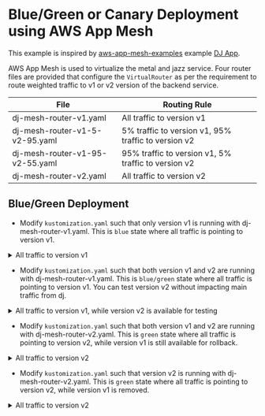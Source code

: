 # Blue/Green or Canary Deployment using AWS App Mesh
This example is inspired by [aws-app-mesh-examples](https://github.com/aws/aws-app-mesh-examples) example [DJ App](https://github.com/aws/aws-app-mesh-examples/tree/main/examples/apps/djapp). 

AWS App Mesh is used to virtualize the metal and jazz service. Four router files are provided that configure the `VirtualRouter` as per the requirement to route weighted traffic to v1 or v2 version of the backend service.

File | Routing Rule
---|---
dj-mesh-router-v1.yaml | All traffic to version v1
dj-mesh-router-v1-5-v2-95.yaml | 5% traffic to version v1, 95% traffic to version v2
dj-mesh-router-v1-95-v2-55.yaml | 95% traffic to version v1, 5% traffic to version v2
dj-mesh-router-v2.yaml | All traffic to version v2

## Blue/Green Deployment
* Modify `kustomization.yaml` such that only version v1 is running with dj-mesh-router-v1.yaml. This is `blue` state where all traffic is pointing to version v1.
<details>
<summary>All traffic to version v1</summary>
  
```
apiVersion: kustomize.config.k8s.io/v1beta1
kind: Kustomization
namespace: ${example_namespace}
resources:
  - dj-app-mesh-frontend.yaml
  - dj-app-mesh-metal-v1.yaml
  - dj-app-mesh-jazz-v1.yaml
  #- dj-app-mesh-metal-v2.yaml
  #- dj-app-mesh-jazz-v2.yaml
  - dj-mesh-router-v1.yaml
  #- dj-mesh-router-v1-95-v2-5.yaml
  #- dj-mesh-router-v1-5-v2-95.yaml
  #- dj-mesh-router-v2.yaml
```
</details>

* Modify `kustomization.yaml` such that both version v1 and v2 are running with dj-mesh-router-v1.yaml. This is `blue/green` state where all traffic is pointing to version v1. You can test version v2 without impacting main traffic from dj.
<details>
<summary>All traffic to version v1, while version v2 is available for testing</summary>
  
```
apiVersion: kustomize.config.k8s.io/v1beta1
kind: Kustomization
namespace: ${example_namespace}
resources:
  - dj-app-mesh-frontend.yaml
  - dj-app-mesh-metal-v1.yaml
  - dj-app-mesh-jazz-v1.yaml
  - dj-app-mesh-metal-v2.yaml
  - dj-app-mesh-jazz-v2.yaml
  - dj-mesh-router-v1.yaml
  #- dj-mesh-router-v1-95-v2-5.yaml
  #- dj-mesh-router-v1-5-v2-95.yaml
  #- dj-mesh-router-v2.yaml
```
</details>

* Modify `kustomization.yaml` such that both version v1 and v2 are running with dj-mesh-router-v2.yaml. This is `green` state where all traffic is pointing to version v2, while version v1 is still available for rollback.
<details>
<summary>All traffic to version v2</summary>
  
```
apiVersion: kustomize.config.k8s.io/v1beta1
kind: Kustomization
namespace: ${example_namespace}
resources:
  - dj-app-mesh-frontend.yaml
  - dj-app-mesh-metal-v1.yaml
  - dj-app-mesh-jazz-v1.yaml
  - dj-app-mesh-metal-v2.yaml
  - dj-app-mesh-jazz-v2.yaml
  #- dj-mesh-router-v1.yaml
  #- dj-mesh-router-v1-95-v2-5.yaml
  #- dj-mesh-router-v1-5-v2-95.yaml
  - dj-mesh-router-v2.yaml
```
</details>

* Modify `kustomization.yaml` such that version v2 is running with dj-mesh-router-v2.yaml. This is `green` state where all traffic is pointing to version v2, while version v1 is removed.
<details>
<summary>All traffic to version v2</summary>
  
```
apiVersion: kustomize.config.k8s.io/v1beta1
kind: Kustomization
namespace: ${example_namespace}
resources:
  - dj-app-mesh-frontend.yaml
  #- dj-app-mesh-metal-v1.yaml
  #- dj-app-mesh-jazz-v1.yaml
  - dj-app-mesh-metal-v2.yaml
  - dj-app-mesh-jazz-v2.yaml
  #- dj-mesh-router-v1.yaml
  #- dj-mesh-router-v1-95-v2-5.yaml
  #- dj-mesh-router-v1-5-v2-95.yaml
  - dj-mesh-router-v2.yaml
```
</details>

